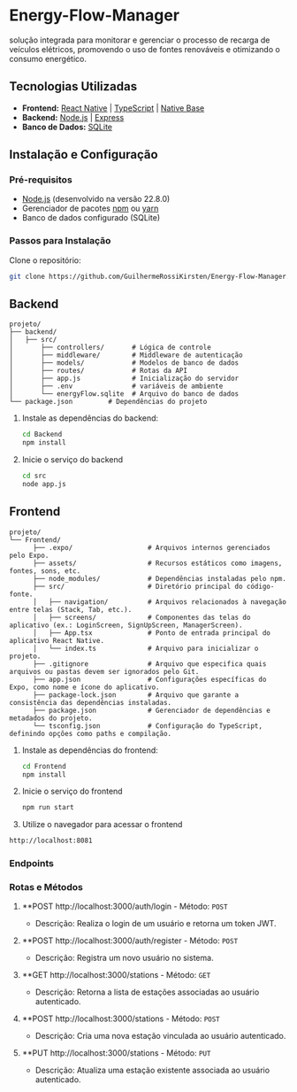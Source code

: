 # Energy-Flow-Manager

solução integrada para monitorar e gerenciar o processo de recarga de veículos elétricos,
promovendo o uso de fontes renováveis e otimizando o consumo energético.

## Tecnologias Utilizadas

- **Frontend:** [React Native](https://reactjs.org/](https://reactnative.dev/)) | [TypeScript](https://www.typescriptlang.org/) | [Native Base](https://tailwindcss.com/](https://nativebase.io/))
- **Backend:** [Node.js](https://nodejs.org/) | [Express](https://expressjs.com/)
- **Banco de Dados:** [SQLite](https://www.sqlite.org/index.html)

## Instalação e Configuração

### Pré-requisitos

- [Node.js](https://nodejs.org/) (desenvolvido na versão 22.8.0) 
- Gerenciador de pacotes [npm](https://www.npmjs.com/) ou [yarn](https://yarnpkg.com/)
- Banco de dados configurado (SQLite)

### Passos para Instalação


Clone o repositório:
   ```bash
   git clone https://github.com/GuilhermeRossiKirsten/Energy-Flow-Manager.git
   ```

   
## Backend
```
projeto/
├── backend/
│   ├── src/
│       ├── controllers/       # Lógica de controle
│       ├── middleware/        # Middleware de autenticação
│       ├── models/            # Modelos de banco de dados
│       ├── routes/            # Rotas da API
│       ├── app.js             # Inicialização do servidor
│       ├── .env               # variáveis de ambiente
│       └── energyFlow.sqlite  # Arquivo do banco de dados 
└── package.json         # Dependências do projeto
```


1. Instale as dependências do backend:
   ```bash
   cd Backend
   npm install
   ```

2. Inicie o serviço do backend
   ```bash
   cd src
   node app.js
   ```
   
## Frontend
```
projeto/
└── Frontend/
      ├── .expo/                   # Arquivos internos gerenciados pelo Expo.
      ├── assets/                  # Recursos estáticos como imagens, fontes, sons, etc.
      ├── node_modules/            # Dependências instaladas pelo npm.
      ├── src/                     # Diretório principal do código-fonte.
      │   ├── navigation/          # Arquivos relacionados à navegação entre telas (Stack, Tab, etc.).
      │   ├── screens/             # Componentes das telas do aplicativo (ex.: LoginScreen, SignUpScreen, ManagerScreen).
      │   ├── App.tsx              # Ponto de entrada principal do aplicativo React Native.
      │   └── index.ts             # Arquivo para inicializar o projeto.
      ├── .gitignore               # Arquivo que especifica quais arquivos ou pastas devem ser ignorados pelo Git.
      ├── app.json                 # Configurações específicas do Expo, como nome e ícone do aplicativo.
      ├── package-lock.json        # Arquivo que garante a consistência das dependências instaladas.
      ├── package.json             # Gerenciador de dependências e metadados do projeto.
      └── tsconfig.json            # Configuração do TypeScript, definindo opções como paths e compilação.
```


1. Instale as dependências do frontend:
   ```bash
   cd Frontend
   npm install
   ```

2. Inicie o serviço do frontend
   ```bash
   npm run start
   ```

3. Utilize o navegador para acessar o frontend
  ```bash
  http://localhost:8081
  ```


### Endpoints

### Rotas e Métodos

1. **POST http://localhost:3000/auth/login - Método: `POST`
   - Descrição: Realiza o login de um usuário e retorna um token JWT.

2. **POST http://localhost:3000/auth/register - Método: `POST`
   - Descrição: Registra um novo usuário no sistema.

3. **GET http://localhost:3000/stations - Método: `GET`
   - Descrição: Retorna a lista de estações associadas ao usuário autenticado.

4. **POST http://localhost:3000/stations - Método: `POST`
   - Descrição: Cria uma nova estação vinculada ao usuário autenticado.

5. **PUT http://localhost:3000/stations - Método: `PUT`
   - Descrição: Atualiza uma estação existente associada ao usuário autenticado.

